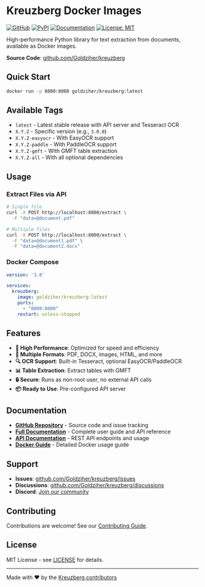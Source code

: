 # Kreuzberg Docker Images

[![GitHub](https://img.shields.io/badge/GitHub-Goldziher%2Fkreuzberg-blue)](https://github.com/Goldziher/kreuzberg)
[![PyPI](https://badge.fury.io/py/kreuzberg.svg)](https://badge.fury.io/py/kreuzberg)
[![Documentation](https://img.shields.io/badge/docs-GitHub_Pages-blue)](https://goldziher.github.io/kreuzberg/)
[![License: MIT](https://img.shields.io/badge/License-MIT-yellow.svg)](https://github.com/Goldziher/kreuzberg/blob/main/LICENSE)

High-performance Python library for text extraction from documents, available as Docker images.

**Source Code**: [github.com/Goldziher/kreuzberg](https://github.com/Goldziher/kreuzberg)

## Quick Start

```bash
docker run -p 8000:8000 goldziher/kreuzberg:latest
```

## Available Tags

- `latest` - Latest stable release with API server and Tesseract OCR
- `X.Y.Z` - Specific version (e.g., `3.0.0`)
- `X.Y.Z-easyocr` - With EasyOCR support
- `X.Y.Z-paddle` - With PaddleOCR support
- `X.Y.Z-gmft` - With GMFT table extraction
- `X.Y.Z-all` - With all optional dependencies

## Usage

### Extract Files via API

```bash
# Single file
curl -X POST http://localhost:8000/extract \
  -F "data=@document.pdf"

# Multiple files
curl -X POST http://localhost:8000/extract \
  -F "data=@document1.pdf" \
  -F "data=@document2.docx"
```

### Docker Compose

```yaml
version: '3.8'

services:
  kreuzberg:
    image: goldziher/kreuzberg:latest
    ports:
      - "8000:8000"
    restart: unless-stopped
```

## Features

- **🚀 High Performance**: Optimized for speed and efficiency
- **📄 Multiple Formats**: PDF, DOCX, images, HTML, and more
- **🔍 OCR Support**: Built-in Tesseract, optional EasyOCR/PaddleOCR
- **📊 Table Extraction**: Extract tables with GMFT
- **🔒 Secure**: Runs as non-root user, no external API calls
- **📦 Ready to Use**: Pre-configured API server

## Documentation

- **[GitHub Repository](https://github.com/Goldziher/kreuzberg)** - Source code and issue tracking
- **[Full Documentation](https://goldziher.github.io/kreuzberg/)** - Complete user guide and API reference
- **[API Documentation](https://goldziher.github.io/kreuzberg/user-guide/api-server/)** - REST API endpoints and usage
- **[Docker Guide](https://goldziher.github.io/kreuzberg/user-guide/docker/)** - Detailed Docker usage guide

## Support

- **Issues**: [github.com/Goldziher/kreuzberg/issues](https://github.com/Goldziher/kreuzberg/issues)
- **Discussions**: [github.com/Goldziher/kreuzberg/discussions](https://github.com/Goldziher/kreuzberg/discussions)
- **Discord**: [Join our community](https://discord.gg/pXxagNK2zN)

## Contributing

Contributions are welcome! See our [Contributing Guide](https://github.com/Goldziher/kreuzberg/blob/main/docs/contributing.md).

## License

MIT License - see [LICENSE](https://github.com/Goldziher/kreuzberg/blob/main/LICENSE) for details.

______________________________________________________________________

Made with ❤️ by the [Kreuzberg contributors](https://github.com/Goldziher/kreuzberg/graphs/contributors)
